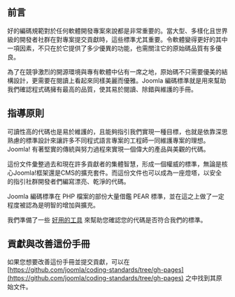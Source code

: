 ## 前言

好的編碼規範對於任何軟體開發專案來說都是非常重要的。當大型、多樣化且世界級的開發者社群在對專案提交貢獻時，這些標準尤其重要。令軟體變得更好的其中一項因素，不只在於它提供了多少優異的功能，也需關注它的原始碼品質有多優良。

為了在競爭激烈的開源環境與專有軟體中佔有一席之地，原始碼不只需要優美的結構設計，更需要在閱讀上看起來同樣美麗而優雅。Joomla 編碼標準就是用來幫助我們確認程式碼擁有最高的品質，使其易於閱讀、除錯與維護的手冊。

## 指導原則

可讀性高的代碼也是易於維護的，且能夠指引我們實現一種目標，也就是依靠深思熟慮的標準設計來讓許多不同程式語言專案的工程師一同維護專案的理想。Joomla! 有著堅實的傳統與努力過程來實現一個偉大的產品與美觀的代碼。

這份文件彙整過去和現在許多貢獻者的集體智慧，形成一個權威的標準，無論是核心Joomla!框架還是CMS的擴充套件。而這份文件也可以成為一座燈塔，以安全的指引社群開發者們編寫漂亮、乾淨的代碼。

Joomla 編碼標準在 PHP 檔案的部份大量借鑑 PEAR 標準，並在這之上做了一定程度被認為是明智的增加與擴充。

我們準備了一些 [好用的工具](appendices/analysis.md) 來幫助您確認您的代碼是否符合我們的標準。

## 貢獻與改善這份手冊

如果您想要改善這份手冊並提交貢獻，可以在 [https://github.com/joomla/coding-standards/tree/gh-pages](https://github.com/joomla/coding-standards/tree/gh-pages) 之中找到其原始文件。
